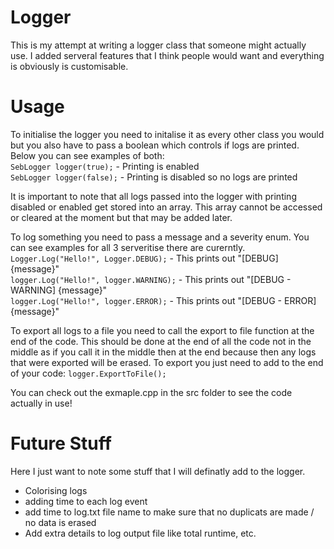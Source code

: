 # Logger  
  
This is my attempt at writing a logger class that someone might actually use. I added serveral features that I think people would want and everything is obviously
is customisable.  
  
# Usage  
  
To initialise the logger you need to initalise it as every other class you would but you also have to pass a boolean which controls if logs are printed. Below you can see examples of both:  
`SebLogger logger(true);` - Printing is enabled  
`SebLogger logger(false);` - Printing is disabled so no logs are printed  
  
It is important to note that all logs passed into the logger with printing disabled or enabled get stored into an array. This array cannot be accessed or cleared at the moment but that may be added later.  
  
To log something you need to pass a message and a severity enum. You can see examples for all 3 serveritise there are curerntly.  
`Logger.Log("Hello!", Logger.DEBUG);` - This prints out "[DEBUG] {message}"  
`logger.Log("Hello!", logger.WARNING);` - This prints out "[DEBUG - WARNING] {message}"  
`logger.Log("Hello!", logger.ERROR);` - This prints out "[DEBUG - ERROR] {message}"  

To export all logs to a file you need to call the export to file function at the end of the code. This should be done at the end of all the code not in the middle as if you call it in the middle then at the end because then any logs that were exported will be erased. To export you just need to add to the end of your code: `logger.ExportToFile();`

You can check out the exmaple.cpp in the src folder to see the code actually in use!

# Future Stuff

Here I just want to note some stuff that I will definatly add to the logger.
- Colorising logs
- adding time to each log event
- add time to log.txt file name to make sure that no duplicats are made / no data is erased
- Add extra details to log output file like total runtime, etc.
